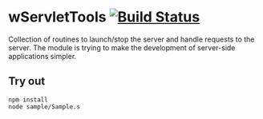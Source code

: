 
# wServletTools [![Build Status](https://travis-ci.org/Wandalen/wServletTools.svg?branch=master)](https://travis-ci.org/Wandalen/wServletTools)

Collection of routines to launch/stop the server and handle requests to the server. The module is trying to make the development of server-side applications simpler.

## Try out
```
npm install
node sample/Sample.s
```


